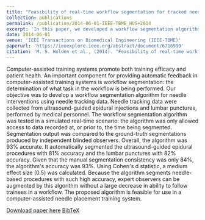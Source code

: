 ```yaml
---
title: "Feasibility of real-time workflow segmentation for tracked needle interventions"
collection: publications
permalink: /publication/2014-06-01-IEEE-TBME_HUS+2014
excerpt: 'In this paper, we developed a workflow segmentation algorithm for needle interventions using needle spatial tracking data.'
date: 2014-06-01
venue: 'IEEE Transactions on Biomedical Engineering (IEEE-TBME)'
paperurl: 'https://ieeexplore.ieee.org/abstract/document/6716990'
citation: 'M. S. Holden et al., (2014). "Feasibility of real-time workflow segmentation for tracked needle interventions"; in <i>IEEE Transactions on Biomedical Engineering</i>, 61(6), pp. 1720-1728.'
---
```


Computer-assisted training systems promote both training efficacy and patient health. An important component for providing automatic feedback in computer-assisted training systems is workflow segmentation: the determination of what task in the workflow is being performed. Our objective was to develop a workflow segmentation algorithm for needle interventions using needle tracking data. Needle tracking data were collected from ultrasound-guided epidural injections and lumbar punctures, performed by medical personnel. The workflow segmentation algorithm was tested in a simulated real-time scenario: the algorithm was only allowed access to data recorded at, or prior to, the time being segmented. Segmentation output was compared to the ground-truth segmentations produced by independent blinded observers. Overall, the algorithm was 93% accurate. It automatically segmented the ultrasound-guided epidural procedures with 81% accuracy and the lumbar punctures with 82% accuracy. Given that the manual segmentation consistency was only 84%, the algorithm's accuracy was 93%. Using Cohen's d statistic, a medium effect size (0.5) was calculated. Because the algorithm segments needle-based procedures with such high accuracy, expert observers can be augmented by this algorithm without a large decrease in ability to follow trainees in a workflow. The proposed algorithm is feasible for use in a computer-assisted needle placement training system.

[Download paper here](https://ieeexplore.ieee.org/abstract/document/6716990) [BibTeX](./../files/bibtex/HUS+2014.bib)